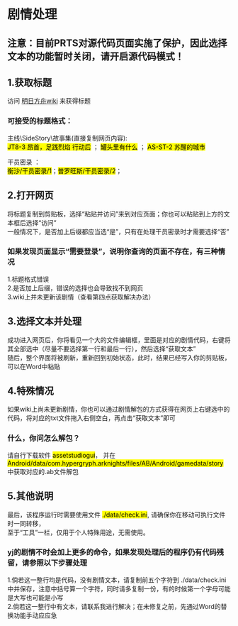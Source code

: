 # 剧情处理
## 注意：目前PRTS对源代码页面实施了保护，因此选择文本的功能暂时关闭，请开启源代码模式！
## 1.获取标题
访问 [明日方舟wiki](https://prts.wiki/w/%E5%89%A7%E6%83%85%E4%B8%80%E8%A7%88) 来获得标题  

### 可接受的标题格式：
主线\SideStory\故事集(直接复制网页内容):   
<mark>JT8-3 昂首，足践烈焰 行动后</mark> ； <mark>罐头里有什么</mark> ； <mark>AS-ST-2 苏醒的城市</mark>  

干员密录 ：   
<mark>衡沙/干员密录/1</mark>；<mark>普罗旺斯/干员密录/2</mark>；  

## 2.打开网页
将标题复制到剪贴板，选择“粘贴并访问”来到对应页面；你也可以粘贴到上方的文本框后选择“访问”  
一般情况下，是否加上后缀都应当选“是”，只有在处理干员密录时才需要选择“否”  

### 如果发现页面显示“需要登录”，说明你查询的页面不存在，有三种情况
1.标题格式错误  
2.是否加上后缀，错误的选择也会导致找不到网页  
3.wiki上并未更新该剧情（查看第四点获取解决办法）  

## 3.选择文本并处理
成功进入网页后，你将看见一个大的文件编辑框，里面是对应的剧情代码，右键将其全部选中（尽量不要选择第一行和最后一行），然后选择“获取文本”  
随后，整个界面将被刷新，重新回到初始状态，此时，结果已经写入你的剪贴板，可以在Word中粘贴  

## 4.特殊情况
如果wiki上尚未更新剧情，你也可以通过剧情解包的方式获得在网页上右键选中的代码，将对应的txt文件拖入右侧空白，再点击“获取文本”即可  

### 什么，你问怎么解包？
请自行下载软件 <mark>assetstudiogui</mark>， 并在 <mark>Android/data/com.hypergryph.arknights/files/AB/Android/gamedata/story</mark> 中获取对应的.ab文件解包  

## 5.其他说明
最后，该程序运行时需要使用文件 <mark>./data/check.ini</mark>, 请确保你在移动可执行文件时一同转移，  
至于“工具”一栏，仅用于个人特殊用途，无需使用。

### yj的剧情不时会加上更多的命令，如果发现处理后的程序仍有代码残留，请参照以下步骤处理

1.倘若这一整行均是代码，没有剧情文本，请复制前五个字符到 ./data/check.ini 中并保存，注意中括号算一个字符，同时请多复制一份，有的时候第一个字母可能是大写也可能是小写   
2.倘若这一整行中有文本，请联系我进行解决；在未修复之前，先通过Word的替换功能手动应应急


